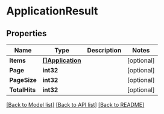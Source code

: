 # ApplicationResult

## Properties

Name | Type | Description | Notes
------------ | ------------- | ------------- | -------------
**Items** | [**[]Application**](Application.md) |  | [optional] 
**Page** | **int32** |  | [optional] 
**PageSize** | **int32** |  | [optional] 
**TotalHits** | **int32** |  | [optional] 

[[Back to Model list]](../README.md#documentation-for-models) [[Back to API list]](../README.md#documentation-for-api-endpoints) [[Back to README]](../README.md)


